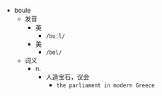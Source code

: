 - boule
  - 发音
    - 英
      - `/buːl/`
    - 美
      - `/bʊl/`
  - 词义
    - n.
      - 人造宝石，议会
        - `the parliament in modern Greece `
